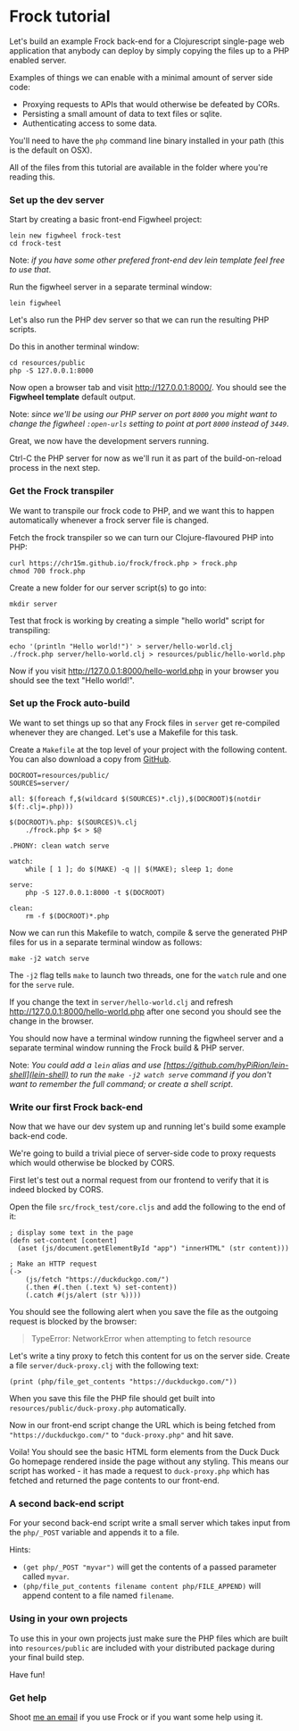 # Frock tutorial

Let's build an example Frock back-end for a Clojurescript single-page web application that anybody can deploy by simply copying the files up to a PHP enabled server.

Examples of things we can enable with a minimal amount of server side code:

 * Proxying requests to APIs that would otherwise be defeated by CORs.
 * Persisting a small amount of data to text files or sqlite.
 * Authenticating access to some data.

You'll need to have the `php` command line binary installed in your path (this is the default on OSX).

All of the files from this tutorial are available in the folder where you're reading this.

### Set up the dev server

Start by creating a basic front-end Figwheel project:

	lein new figwheel frock-test
	cd frock-test

Note: *if you have some other prefered front-end dev lein template feel free to use that*.

Run the figwheel server in a separate terminal window:

	lein figwheel

Let's also run the PHP dev server so that we can run the resulting PHP scripts.

Do this in another terminal window:

	cd resources/public
	php -S 127.0.0.1:8000

Now open a browser tab and visit http://127.0.0.1:8000/. You should see the **Figwheel template** default output.

Note: *since we'll be using our PHP server on port `8000` you might want to change the figwheel `:open-urls` setting to point at port `8000` instead of `3449`*.

Great, we now have the development servers running.

Ctrl-C the PHP server for now as we'll run it as part of the build-on-reload process in the next step.

### Get the Frock transpiler

We want to transpile our frock code to PHP, and we want this to happen automatically whenever a frock server file is changed.

Fetch the frock transpiler so we can turn our Clojure-flavoured PHP into PHP:

	curl https://chr15m.github.io/frock/frock.php > frock.php
	chmod 700 frock.php

Create a new folder for our server script(s) to go into:

	mkdir server

Test that frock is working by creating a simple "hello world" script for transpiling:

	echo '(println "Hello world!")' > server/hello-world.clj
	./frock.php server/hello-world.clj > resources/public/hello-world.php

Now if you visit http://127.0.0.1:8000/hello-world.php in your browser you should see the text "Hello world!".

### Set up the Frock auto-build

We want to set things up so that any Frock files in `server` get re-compiled whenever they are changed. Let's use a Makefile for this task.

Create a `Makefile` at the top level of your project with the following content. You can also download a copy from [GitHub](./Makefile).

	DOCROOT=resources/public/
	SOURCES=server/

	all: $(foreach f,$(wildcard $(SOURCES)*.clj),$(DOCROOT)$(notdir $(f:.clj=.php)))

	$(DOCROOT)%.php: $(SOURCES)%.clj
		./frock.php $< > $@

	.PHONY: clean watch serve

	watch:
		while [ 1 ]; do $(MAKE) -q || $(MAKE); sleep 1; done

	serve:
		php -S 127.0.0.1:8000 -t $(DOCROOT)

	clean:
		rm -f $(DOCROOT)*.php

Now we can run this Makefile to watch, compile & serve the generated PHP files for us in a separate terminal window as follows:

	make -j2 watch serve

The `-j2` flag tells `make` to launch two threads, one for the `watch` rule and one for the `serve` rule.

If you change the text in `server/hello-world.clj` and refresh http://127.0.0.1:8000/hello-world.php after one second you should see the change in the browser.

You should now have a terminal window running the figwheel server and a separate terminal window running the Frock build & PHP server.

Note: *You could add a `lein` alias and use [https://github.com/hyPiRion/lein-shell](lein-shell) to run the `make -j2 watch serve` command if you don't want to remember the full command; or create a shell script*.

### Write our first Frock back-end

Now that we have our dev system up and running let's build some example back-end code.

We're going to build a trivial piece of server-side code to proxy requests which would otherwise be blocked by CORS.

First let's test out a normal request from our frontend to verify that it is indeed blocked by CORS.

Open the file `src/frock_test/core.cljs` and add the following to the end of it:

	; display some text in the page
	(defn set-content [content]
	  (aset (js/document.getElementById "app") "innerHTML" (str content)))
	
	; Make an HTTP request
	(-> 
	    (js/fetch "https://duckduckgo.com/")
	    (.then #(.then (.text %) set-content))
	    (.catch #(js/alert (str %))))

You should see the following alert when you save the file as the outgoing request is blocked by the browser:

> TypeError: NetworkError when attempting to fetch resource

Let's write a tiny proxy to fetch this content for us on the server side. Create a file `server/duck-proxy.clj` with the following text:

	(print (php/file_get_contents "https://duckduckgo.com/"))

When you save this file the PHP file should get built into `resources/public/duck-proxy.php` automatically.

Now in our front-end script change the URL which is being fetched from `"https://duckduckgo.com/"` to `"duck-proxy.php"` and hit save.

Voila! You should see the basic HTML form elements from the Duck Duck Go homepage rendered inside the page without any styling. This means our script has worked - it has made a request to `duck-proxy.php` which has fetched and returned the page contents to our front-end.

### A second back-end script

For your second back-end script write a small server which takes input from the `php/_POST` variable and appends it to a file.

Hints:

 * `(get php/_POST "myvar")` will get the contents of a passed parameter called `myvar`.
 * `(php/file_put_contents filename content php/FILE_APPEND)` will append content to a file named `filename`.

### Using in your own projects

To use this in your own projects just make sure the PHP files which are built into `resources/public` are included with your distributed package during your final build step.

Have fun!

### Get help

Shoot [me an email](mailto:chris@mccormickit.com) if you use Frock or if you want some help using it.
